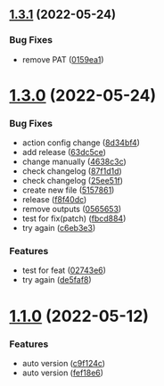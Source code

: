 ## [1.3.1](https://github.com/chekwas88/prepend-pokemon/compare/v1.3.0...v1.3.1) (2022-05-24)


### Bug Fixes

* remove PAT ([0159ea1](https://github.com/chekwas88/prepend-pokemon/commit/0159ea1d81d00e722278286404f92cea556f21ab))



# [1.3.0](https://github.com/chekwas88/prepend-pokemon/compare/v1.1.0...v1.3.0) (2022-05-24)


### Bug Fixes

* action config change ([8d34bf4](https://github.com/chekwas88/prepend-pokemon/commit/8d34bf4597e0128e68e7353a6e51c4340dfa6bd2))
* add release ([63dc5ce](https://github.com/chekwas88/prepend-pokemon/commit/63dc5ce952c6ac94cb62603b30dcad4cbca31a47))
* change manually ([4638c3c](https://github.com/chekwas88/prepend-pokemon/commit/4638c3c365711c56e0433d66bc00c000d4048dd3))
* check changelog ([87f1d1d](https://github.com/chekwas88/prepend-pokemon/commit/87f1d1da3f461ee11d73aa393132bf243ee5f084))
* check changelog ([25ee51f](https://github.com/chekwas88/prepend-pokemon/commit/25ee51f29e30fd5dfa669e5bc58c9e45160259e9))
* create new file ([5157861](https://github.com/chekwas88/prepend-pokemon/commit/5157861eb09299ef0e172daa948f5c8ff331a81f))
* release ([f8f40dc](https://github.com/chekwas88/prepend-pokemon/commit/f8f40dc446c595f8812ac6e9abee011ffec80e32))
* remove outputs ([0565653](https://github.com/chekwas88/prepend-pokemon/commit/05656537aa6d41b9c1be9d6eec09154afdc5e980))
* test for fix(patch) ([fbcd884](https://github.com/chekwas88/prepend-pokemon/commit/fbcd884ea82302650d52090a301238ba4aa65677))
* try again ([c6eb3e3](https://github.com/chekwas88/prepend-pokemon/commit/c6eb3e3385091250c1911b87dfa3a3a8a49428d7))


### Features

* test for feat ([02743e6](https://github.com/chekwas88/prepend-pokemon/commit/02743e6835a3d2f3667556559a1ca148b712696b))
* try again ([de5faf8](https://github.com/chekwas88/prepend-pokemon/commit/de5faf8f9afb1b331b38948436242fc6713c7b81))



# [1.1.0](https://github.com/chekwas88/prepend-pokemon/compare/v1.0.0...v1.1.0) (2022-05-12)


### Features

* auto version ([c9f124c](https://github.com/chekwas88/prepend-pokemon/commit/c9f124cac189a14b1a543fa123ab12a24b0ef211))
* auto version ([fef18e6](https://github.com/chekwas88/prepend-pokemon/commit/fef18e6b2265c5691f82c79645ea165700c66fb6))



